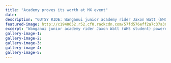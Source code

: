 ```yaml
---
title: "Academy proves its worth at MX event"
date: 
description: "GUTSY RIDE: Wanganui junior academy rider Jaxon Watt (WHS student) powered into 6th in the 12-16 85cc class at the Wellington Motocross Champs in Foxton at the weekend..."
featured-image: http://c1940652.r52.cf0.rackcdn.com/57fd576eff2a7c37a3000e3c/Jaxson-Watts-6th-Wellington-Motocross-Champs-chron-11-Oct.jpg
excerpt: "Wanganui junior academy rider Jaxon Watt (WHS student) powered into 6th in the 12-16 85cc class at the Wellington Motocross Champs in Foxton at the weekend."
gallery-image-1: 
gallery-image-2: 
gallery-image-3: 
gallery-image-4: 
gallery-image-5: 
---
```

